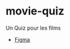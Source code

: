 # movie-quiz
Un Quiz pour les films
- [Figma](https://www.figma.com/file/GbI0wV5aJq2z48qTMyajrs/Movie-Quiz?type=design&node-id=0%3A1&t=a4tLwIkvjLr2IriW-1)